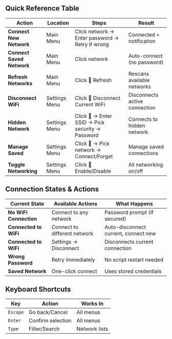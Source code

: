 ## Quick Reference Table

| Action | Location | Steps | Result |
|--------|----------|-------|--------|
| **Connect New Network** | Main Menu | Click network → Enter password → Retry if wrong | Connected + notification |
| **Connect Saved Network** | Main Menu | Click network | Auto-connect (no password) |
| **Refresh Networks** | Main Menu | Click 🔄 Refresh | Rescans available networks |
| **Disconnect WiFi** | Settings Menu | Click 🚫 Disconnect Current WiFi | Disconnects active connection |
| **Hidden Network** | Settings Menu | Click 👻 → Enter SSID → Pick security → Password | Connects to hidden network |
| **Manage Saved** | Settings Menu | Click 💾 → Pick network → Connect/Forget | Manage saved connections |
| **Toggle Networking** | Settings Menu | Click 🔌 Enable/Disable | All networking on/off |

## Connection States & Actions

| Current State | Available Actions | What Happens |
|---------------|------------------|--------------|
| **No WiFi Connection** | Connect to any network | Password prompt (if secured) |
| **Connected to WiFi** | Connect to different network | Auto-disconnect current, connect new |
| **Connected to WiFi** | Settings → Disconnect | Disconnects current connection |
| **Wrong Password** | Retry immediately | No script restart needed |
| **Saved Network** | One-click connect | Uses stored credentials |

## Keyboard Shortcuts

| Key | Action | Works In |
|-----|--------|----------|
| `Escape` | Go back/Cancel | All menus |
| `Enter` | Confirm selection | All menus |
| `Type` | Filter/Search | Network lists |
